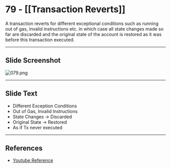 # 79 - [[Transaction Reverts]]

A transaction reverts for different exceptional conditions such as running out of gas, invalid instructions etc. in which case all state changes made so far are discarded and the original state of the account is restored as it was before this transaction executed.

___
## Slide Screenshot
![079.png](../images/ethereum101/079.png)
___
## Slide Text
- Different Exception Conditions
- Out of Gas, Invalid Instructions
- State Changes -> Discarded
- Original State -> Restored
- As if Tx never executed 
___
## References
- [Youtube Reference](https://youtu.be/MFoxW07ICKs?t=1761)

